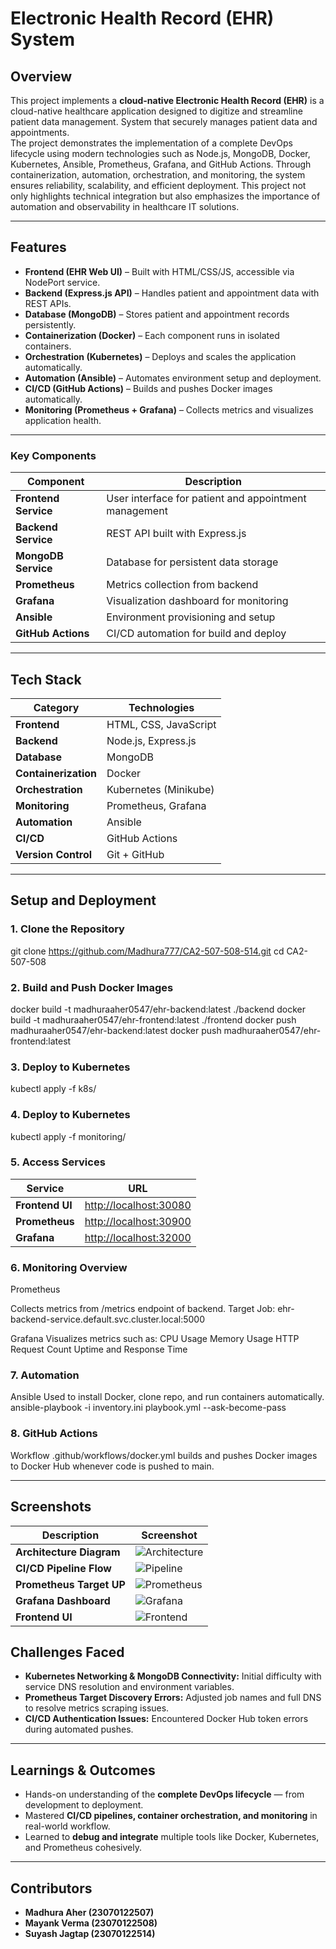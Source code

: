 # Electronic Health Record (EHR) System  

## Overview  
This project implements a **cloud-native Electronic Health Record (EHR)** is a cloud-native healthcare application designed to digitize and streamline patient data management. System that securely manages patient data and appointments.  
The project demonstrates the implementation of a complete DevOps lifecycle using modern technologies such as Node.js, MongoDB, Docker, Kubernetes, Ansible, Prometheus, Grafana, and GitHub Actions. Through containerization, automation, orchestration, and monitoring, the system ensures reliability, scalability, and efficient deployment. This project not only highlights technical integration but also emphasizes the importance of automation and observability in healthcare IT solutions.

---

## Features  

- **Frontend (EHR Web UI)** – Built with HTML/CSS/JS, accessible via NodePort service.  
- **Backend (Express.js API)** – Handles patient and appointment data with REST APIs.  
- **Database (MongoDB)** – Stores patient and appointment records persistently.  
- **Containerization (Docker)** – Each component runs in isolated containers.  
- **Orchestration (Kubernetes)** – Deploys and scales the application automatically.  
- **Automation (Ansible)** – Automates environment setup and deployment.  
- **CI/CD (GitHub Actions)** – Builds and pushes Docker images automatically.  
- **Monitoring (Prometheus + Grafana)** – Collects metrics and visualizes application health.

---

### Key Components
| Component | Description |
|------------|--------------|
| **Frontend Service** | User interface for patient and appointment management |
| **Backend Service** | REST API built with Express.js |
| **MongoDB Service** | Database for persistent data storage |
| **Prometheus** | Metrics collection from backend |
| **Grafana** | Visualization dashboard for monitoring |
| **Ansible** | Environment provisioning and setup |
| **GitHub Actions** | CI/CD automation for build and deploy |

---

## Tech Stack  

| Category | Technologies |
|-----------|---------------|
| **Frontend** | HTML, CSS, JavaScript |
| **Backend** | Node.js, Express.js |
| **Database** | MongoDB |
| **Containerization** | Docker |
| **Orchestration** | Kubernetes (Minikube) |
| **Monitoring** | Prometheus, Grafana |
| **Automation** | Ansible |
| **CI/CD** | GitHub Actions |
| **Version Control** | Git + GitHub |

---

## Setup and Deployment  

### 1. Clone the Repository
git clone https://github.com/Madhura777/CA2-507-508-514.git
cd CA2-507-508

### 2. Build and Push Docker Images 
docker build -t madhuraaher0547/ehr-backend:latest ./backend
docker build -t madhuraaher0547/ehr-frontend:latest ./frontend
docker push madhuraaher0547/ehr-backend:latest
docker push madhuraaher0547/ehr-frontend:latest

### 3. Deploy to Kubernetes
kubectl apply -f k8s/

### 4. Deploy to Kubernetes
kubectl apply -f monitoring/

### 5. Access Services
| Service         | URL                                              |
| --------------- | ------------------------------------------------ |
| **Frontend UI** | [http://localhost:30080](http://localhost:30080) |
| **Prometheus**  | [http://localhost:30900](http://localhost:30900) |
| **Grafana**     | [http://localhost:32000](http://localhost:32000) |

### 6. Monitoring Overview
Prometheus

Collects metrics from /metrics endpoint of backend.
Target Job: ehr-backend-service.default.svc.cluster.local:5000

Grafana
Visualizes metrics such as:
CPU Usage
Memory Usage
HTTP Request Count
Uptime and Response Time

### 7. Automation
Ansible
Used to install Docker, clone repo, and run containers automatically.
ansible-playbook -i inventory.ini playbook.yml --ask-become-pass

### 8. GitHub Actions
Workflow .github/workflows/docker.yml builds and pushes Docker images to Docker Hub whenever code is pushed to main.

---

## Screenshots
| Description | Screenshot |
|--------------|-------------|
| **Architecture Diagram** | ![Architecture](DevOps%20SS/Architecture%20Diagram.png) |
| **CI/CD Pipeline Flow** | ![Pipeline](DevOps%20SS/CI:CD%20Pipeline%20Flow.png) |
| **Prometheus Target UP** | ![Prometheus](DevOps%20SS/Prometheus%20target%20UP.png) |
| **Grafana Dashboard** | ![Grafana](DevOps%20SS/Grafana%20Dashboard.png) |
| **Frontend UI** | ![Frontend](DevOps%20SS/EHR1.png) |


## Challenges Faced
- **Kubernetes Networking & MongoDB Connectivity:** Initial difficulty with service DNS resolution and environment variables.  
- **Prometheus Target Discovery Errors:** Adjusted job names and full DNS to resolve metrics scraping issues.  
- **CI/CD Authentication Issues:** Encountered Docker Hub token errors during automated pushes.  

---

## Learnings & Outcomes
- Hands-on understanding of the **complete DevOps lifecycle** — from development to deployment.  
- Mastered **CI/CD pipelines, container orchestration, and monitoring** in real-world workflow.  
- Learned to **debug and integrate** multiple tools like Docker, Kubernetes, and Prometheus cohesively.

---

## Contributors
- **Madhura Aher (23070122507)**
- **Mayank Verma (23070122508)**
- **Suyash Jagtap (23070122514)**
  


 

